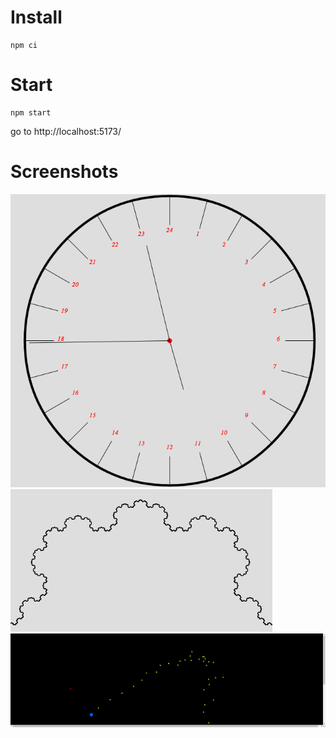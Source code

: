 # Install

```
npm ci
```

# Start

```
npm start
```

go to http://localhost:5173/

# Screenshots

![24oclock](screenshots/24oclock.png)
![fractal](screenshots/fractal.png)
![gravity](screenshots/gravity.png)
